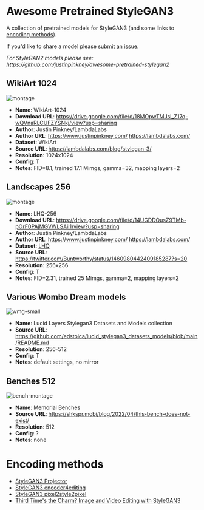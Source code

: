 # Awesome Pretrained StyleGAN3

A collection of pretrained models for StyleGAN3 (and some links to [encoding methods](https://github.com/justinpinkney/awesome-pretrained-stylegan3/edit/main/README.md#encoding-methods)).

If you'd like to share a model please [submit an issue](https://github.com/justinpinkney/awesome-pretrained-stylegan3/issues/new?assignees=justinpinkney&labels=&template=submit-a-model.md&title=).

_For StyleGAN2 models please see: https://github.com/justinpinkney/awesome-pretrained-stylegan2_

## WikiArt 1024

![montage](https://user-images.githubusercontent.com/605492/141532578-29671e5a-ee04-4332-93f9-66fb76a5dc24.jpg)

- **Name**: WikiArt-1024
- **Download URL**: https://drive.google.com/file/d/18MOpwTMJsl_Z17q-wQVnaRLCUFZYSNkj/view?usp=sharing
- **Author**: Justin Pinkney/LambdaLabs
- **Author URL**: https://www.justinpinkney.com/ https://lambdalabs.com/
- **Dataset**: WikiArt
- **Source URL**: https://lambdalabs.com/blog/stylegan-3/
- **Resolution**: 1024x1024
- **Config**: T
- **Notes**: FID=8.1, trained 17.1 Mimgs, gamma=32, mapping layers=2

## Landscapes 256

![montage](https://user-images.githubusercontent.com/605492/142219592-657e1141-33b4-46ea-b501-8999805d1503.jpg)

- **Name**: LHQ-256
- **Download URL**: https://drive.google.com/file/d/14UGDDOusZ9TMb-pOrF0PAjMGVWLSAii1/view?usp=sharing
- **Author**: Justin Pinkney/LambdaLabs
- **Author URL**: https://www.justinpinkney.com/ https://lambdalabs.com/
- **Dataset**: [LHQ](https://github.com/universome/alis/blob/master/lhq.md)
- **Source URL**: https://twitter.com/Buntworthy/status/1460980442409185287?s=20
- **Resolution**: 256x256
- **Config**: T
- **Notes**: FID=2.31, trained 25 Mimgs, gamma=2, mapping layers=2

## Various Wombo Dream models

![wmg-small](https://user-images.githubusercontent.com/605492/154523029-ba4eddf2-c1c5-4d3a-8e98-cbc6c96e00a4.jpg)

- **Name**: Lucid Layers Stylegan3 Datasets and Models collection
- **Source URL**: https://github.com/edstoica/lucid_stylegan3_datasets_models/blob/main/README.md
- **Resolution**: 256-512
- **Config**: T
- **Notes**: default settings, no mirror

## Benches 512

![bench-montage](https://user-images.githubusercontent.com/605492/162989565-130ede64-6231-4466-99cc-41b89b7fed35.jpg)

- **Name**: Memorial Benches
- **Source URL**: https://shkspr.mobi/blog/2022/04/this-bench-does-not-exist/
- **Resolution**: 512
- **Config**: ?
- **Notes**: none

# Encoding methods

- [StyleGAN3 Projector](https://github.com/ouhenio/stylegan3-projector)
- [StyleGAN3 encoder4editing](https://github.com/dayu1979/stylegan3encoder)
- [StyleGAN3 pixel2style2pixel](https://github.com/soushirou/stylegan3-encoder)
- [Third Time's the Charm? Image and Video Editing with StyleGAN3](https://github.com/yuval-alaluf/stylegan3-editing)
